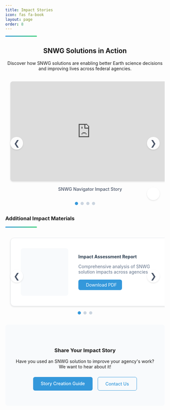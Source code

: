 ```yaml
---
title: Impact Stories
icon: fas fa-book
layout: page
order: 8
---
```


<div class="header-line"></div>

<div class="impact-intro">
    <h2>SNWG Solutions in Action</h2>
    <p>Discover how SNWG solutions are enabling better Earth science decisions and improving lives across federal agencies.</p>
</div>

<!-- Featured Stories Section -->
<!-- Featured Impact Stories -->
<div class="impact-stories">
    <div class="carousel-container">
        <div class="carousel">
            <!-- Slide 1 -->
            <div class="carousel-slide">
                <div class="slide-container">
                    <iframe src="https://docs.google.com/presentation/d/1HKcjq3nWZ5x-FmN8Ibvq-L6wSDi5Ian0QPjtB_RbOWU/embed?start=false&loop=false&delayms=3000" 
                            frameborder="0" 
                            allowfullscreen="true" 
                            mozallowfullscreen="true" 
                            webkitallowfullscreen="true">
                    </iframe>
                </div>
                <div class="slide-caption">SNWG Navigator Impact Story</div>
            </div>
            <!-- Slide 2 -->
            <div class="carousel-slide">
                <div class="slide-container">
                    <iframe src="https://docs.google.com/presentation/d/1E6qMFeKiLeXd7IsP6FPnzt5vEnBmiAW3/embed?start=false&loop=false&delayms=3000" 
                            frameborder="0" 
                            allowfullscreen="true" 
                            mozallowfullscreen="true" 
                            webkitallowfullscreen="true">
                    </iframe>
                </div>
                <div class="slide-caption">Air Quality Story</div>
            </div>
            <!-- Slide 3 -->
            <div class="carousel-slide">
                <div class="slide-container">
                    <iframe src="https://docs.google.com/presentation/d/1_3yYIvV_Spfh2C3uVBjQ6xrAcozG5lUS/embed?start=false&loop=false&delayms=3000" 
                            frameborder="0" 
                            allowfullscreen="true" 
                            mozallowfullscreen="true" 
                            webkitallowfullscreen="true">
                    </iframe>
                </div>
                <div class="slide-caption">Implementation Success Story</div>
            </div>
            <!-- Slide 4 -->
            <div class="carousel-slide">
                <div class="slide-container">
                    <iframe src="https://docs.google.com/presentation/d/1S7aktQVWLYmVpM4gWB3UiLQfCJ5G7kzX/embed?start=false&loop=false&delayms=3000" 
                            frameborder="0" 
                            allowfullscreen="true" 
                            mozallowfullscreen="true" 
                            webkitallowfullscreen="true">
                    </iframe>
                </div>
                <div class="slide-caption">Stakeholder Engagement Story</div>
            </div>
        </div>
        <!-- Navigation Arrows -->
        <button class="carousel-nav prev" onclick="moveSlide(-1)">&#10094;</button>
        <button class="carousel-nav next" onclick="moveSlide(1)">&#10095;</button>
        <!-- Dot Navigation -->
        <div class="carousel-dots">
            <span class="dot active" onclick="goToSlide(0)"></span>
            <span class="dot" onclick="goToSlide(1)"></span>
            <span class="dot" onclick="goToSlide(2)"></span>
            <span class="dot" onclick="goToSlide(3)"></span>
        </div>
        <!-- Play/Pause Button -->
        <button class="carousel-control" onclick="toggleAutoplay()" id="playPauseBtn">
            <i class="fas fa-pause"></i>
        </button>
    </div>
</div>

<!-- Additional Resources Carousel -->
<div class="additional-resources">
    <h3>Additional Impact Materials</h3>   
    <div class="header-line"></div> 
    <div class="resource-carousel-container">
        <div class="resource-carousel">
            <!-- Resource 1 -->
            <div class="resource-slide">
                <div class="resource-card">
                    <div class="resource-preview">
                        <i class="fas fa-file-pdf"></i>
                    </div>
                    <div class="resource-content">
                        <h4>Impact Assessment Report</h4>
                        <p>Comprehensive analysis of SNWG solution impacts across agencies</p>
                        <a href="https://drive.google.com/file/d/1o6LgjlCjiztrdCfBzpsqzD-tULRCpRAq/view" 
                           class="resource-link" 
                           target="_blank">
                            <i class="fas fa-download"></i> Download PDF
                        </a>
                    </div>
                </div>
            </div>
            <!-- Resource 2 -->
            <div class="resource-slide">
                <div class="resource-card">
                    <div class="resource-preview">
                        <i class="fas fa-file-pdf"></i>
                    </div>
                    <div class="resource-content">
                        <h4>Implementation Success Stories</h4>
                        <p>Case studies of successful SNWG solution implementations</p>
                        <a href="https://drive.google.com/file/d/1S--ukC1_tPB1HUEYJ4UD_s_bAV4vsMhf/view" 
                           class="resource-link" 
                           target="_blank">
                            <i class="fas fa-download"></i> Download PDF
                        </a>
                    </div>
                </div>
            </div>
            <!-- Resource 3 -->
            <div class="resource-slide">
                <div class="resource-card">
                    <div class="resource-preview">
                        <i class="fas fa-file-pdf"></i>
                    </div>
                    <div class="resource-content">
                        <h4>Stakeholder Engagement Report</h4>
                        <p>Overview of agency engagement and feedback</p>
                        <a href="https://drive.google.com/file/d/19oLIVPeKuyRhALXfgj-jWEowJQr_O_EM/view" 
                           class="resource-link" 
                           target="_blank">
                            <i class="fas fa-download"></i> Download PDF
                        </a>
                    </div>
                </div>
            </div>
        </div>
        <!-- Resource Navigation Arrows -->
        <button class="resource-nav prev" onclick="moveResourceSlide(-1)">&#10094;</button>
        <button class="resource-nav next" onclick="moveResourceSlide(1)">&#10095;</button>
        <!-- Resource Dot Navigation -->
        <div class="resource-dots">
            <span class="resource-dot active" onclick="goToResourceSlide(0)"></span>
            <span class="resource-dot" onclick="goToResourceSlide(1)"></span>
            <span class="resource-dot" onclick="goToResourceSlide(2)"></span>
        </div>
    </div>
</div>

<!-- Share Your Impact -->
<div class="share-impact">
    <h3>Share Your Impact Story</h3>
    <p>Have you used an SNWG solution to improve your agency's work? We want to hear about it!</p>
    <div class="action-buttons">
        <a href="#creation-guide" class="btn-primary" onclick="toggleCreationGuide()">Story Creation Guide</a>
        <a href="mailto:contact@snwg.nasa.gov" class="btn-secondary">Contact Us</a>
    </div>
</div>

<!-- Creation Guide (Initially Hidden) -->
<div id="creation-guide" class="creation-guide hidden">
    <div class="guide-header">
        <h3>Impact Story Creation Guide</h3>
        <button class="close-btn" onclick="toggleCreationGuide()"><i class="fas fa-times"></i></button>
    </div>
    <div class="guide-content">
        <div class="guide-section">
            <h4>Story Elements</h4>
            <div class="element-grid">
                <div class="element-card">
                    <div class="element-icon">🥺</div>
                    <h5>The Challenge</h5>
                    <p>Describe the problem or limitation being addressed</p>
                </div>
                <div class="element-card">
                    <div class="element-icon">🛰️</div>
                    <h5>The Solution</h5>
                    <p>Explain how the SNWG solution helps</p>
                </div>
                <div class="element-card">
                    <div class="element-icon">🐶</div>
                    <h5>The Impact</h5>
                    <p>Share the positive outcomes and improvements</p>
                </div>
            </div>
        </div>        
        <div class="guide-section">
            <h4>Resources</h4>
            <ul class="resource-list">
                <li>
                    <i class="fas fa-file-powerpoint"></i>
                    <a href="#">Impact Story Template</a>
                </li>
                <li>
                    <i class="fas fa-file-alt"></i>
                    <a href="#">Story Writing Guide</a>
                </li>
                <li>
                    <i class="fas fa-images"></i>
                    <a href="#">Image Guidelines</a>
                </li>
            </ul>
        </div>
    </div>
</div>

<script>
let currentResourceSlide = 0;
const totalResourceSlides = document.querySelectorAll('.resource-slide').length;

// Show specific resource slide
function showResourceSlide(n) {
    const carousel = document.querySelector('.resource-carousel');
    const dots = document.querySelectorAll('.resource-dot');
    
    currentResourceSlide = (n + totalResourceSlides) % totalResourceSlides;
    
    carousel.style.transform = `translateX(-${currentResourceSlide * 100}%)`;
    
    // Update dots
    dots.forEach(dot => dot.classList.remove('active'));
    dots[currentResourceSlide].classList.add('active');
}

// Navigate to specific resource slide
function goToResourceSlide(n) {
    showResourceSlide(n);
}

// Move resource slide by offset
function moveResourceSlide(offset) {
    showResourceSlide(currentResourceSlide + offset);
}

// Initialize resource carousel
document.addEventListener('DOMContentLoaded', () => {
    showResourceSlide(0);
});
</script>

<style>
/* Resource Carousel Styles */
.resource-carousel-container {
    position: relative;
    max-width: 1200px;
    margin: 2rem auto;
    overflow: hidden;
}

.resource-carousel {
    display: flex;
    transition: transform 0.5s ease-in-out;
    width: 100%;
}

.resource-slide {
    flex: 0 0 100%;
    padding: 0 1rem;
}

.resource-card {
    background: white;
    border-radius: 12px;
    overflow: hidden;
    box-shadow: 0 2px 4px rgba(0, 0, 0, 0.1);
    display: flex;
    align-items: center;
    padding: 2rem;
    gap: 2rem;
    transition: transform 0.3s ease;
    border: 1px solid #e5e7eb;
}

.resource-card:hover {
    transform: translateY(-2px);
    box-shadow: 0 4px 8px rgba(0, 0, 0, 0.1);
}

.resource-preview {
    flex: 0 0 150px;
    height: 150px;
    background: #f8fafc;
    border-radius: 8px;
    display: flex;
    align-items: center;
    justify-content: center;
    font-size: 3rem;
    color: #3498db;
}

.resource-content {
    flex: 1;
}

.resource-content h4 {
    margin: 0 0 0.5rem 0;
    color: #2c3e50;
}

.resource-content p {
    color: #64748b;
    margin-bottom: 1rem;
}

.resource-link {
    display: inline-flex;
    align-items: center;
    gap: 0.5rem;
    padding: 0.5rem 1rem;
    background: #3498db;
    color: white;
    text-decoration: none;
    border-radius: 6px;
    transition: background-color 0.3s ease;
}

.resource-link:hover {
    background: #2980b9;
}

/* Resource Navigation */
.resource-nav {
    position: absolute;
    top: 50%;
    transform: translateY(-50%);
    width: 40px;
    height: 40px;
    background: rgba(255, 255, 255, 0.9);
    border: none;
    border-radius: 50%;
    cursor: pointer;
    display: flex;
    align-items: center;
    justify-content: center;
    font-size: 1.5rem;
    color: #4a5568;
    box-shadow: 0 2px 4px rgba(0, 0, 0, 0.1);
    transition: all 0.3s ease;
}

.resource-nav:hover {
    background: white;
    color: #3498db;
}

.resource-nav.prev {
    left: 1rem;
}

.resource-nav.next {
    right: 1rem;
}

.resource-dots {
    display: flex;
    justify-content: center;
    margin-top: 1rem;
    gap: 0.5rem;
}

.resource-dot {
    width: 10px;
    height: 10px;
    border-radius: 50%;
    background: #cbd5e0;
    cursor: pointer;
    transition: background-color 0.3s ease;
}

.resource-dot.active {
    background: #3498db;
}

@media (max-width: 768px) {
    .resource-card {
        flex-direction: column;
        text-align: center;
        padding: 1.5rem;
        gap: 1rem;
    }

    .resource-preview {
        flex: 0 0 100px;
        height: 100px;
        font-size: 2rem;
    }

    .resource-nav {
        width: 30px;
        height: 30px;
        font-size: 1rem;
    }
}
</style>

<script>
function toggleCreationGuide() {
    const guide = document.getElementById('creation-guide');
    guide.classList.toggle('hidden');
}
</script>

<style>
/* Base styles */
.header-line {
    height: 3px;
    background: linear-gradient(to right, #3498db, #2ecc71);
    margin-top: 0.5rem;
    border-radius: 2px;
    width: 100px;
}

.impact-intro {
    text-align: center;
    max-width: 800px;
    margin: 2rem auto;
}

/* Story Grid */
.carousel-container {
    position: relative;
    max-width: 1200px;
    margin: 2rem auto;
    overflow: hidden;
}

.carousel {
    display: flex;
    transition: transform 0.5s ease-in-out;
    width: 100%;
}

.carousel-slide {
    flex: 0 0 100%;
    padding: 0 1rem;
}

.slide-container {
    position: relative;
    width: 100%;
    padding-top: 62.5%; /* 16:10 aspect ratio */
    background: #f8fafc;
    border-radius: 8px;
    overflow: hidden;
    box-shadow: 0 2px 4px rgba(0, 0, 0, 0.1);
}

.slide-container iframe {
    position: absolute;
    top: 0;
    left: 0;
    width: 100%;
    height: 100%;
    border: none;
}

.slide-caption {
    text-align: center;
    padding: 1rem;
    color: #4a5568;
    font-weight: 500;
}

/* Navigation Arrows */
.carousel-nav {
    position: absolute;
    top: 50%;
    transform: translateY(-50%);
    width: 40px;
    height: 40px;
    background: rgba(255, 255, 255, 0.9);
    border: none;
    border-radius: 50%;
    cursor: pointer;
    display: flex;
    align-items: center;
    justify-content: center;
    font-size: 1.5rem;
    color: #4a5568;
    box-shadow: 0 2px 4px rgba(0, 0, 0, 0.1);
    transition: all 0.3s ease;
}

.carousel-nav:hover {
    background: white;
    color: #3498db;
}

.carousel-nav.prev {
    left: 1rem;
}

.carousel-nav.next {
    right: 1rem;
}

/* Dot Navigation */
.carousel-dots {
    display: flex;
    justify-content: center;
    margin-top: 1rem;
    gap: 0.5rem;
}

.dot {
    width: 10px;
    height: 10px;
    border-radius: 50%;
    background: #cbd5e0;
    cursor: pointer;
    transition: background-color 0.3s ease;
}

.dot.active {
    background: #3498db;
}

/* Play/Pause Button */
.carousel-control {
    position: absolute;
    bottom: 1rem;
    right: 1rem;
    width: 40px;
    height: 40px;
    background: rgba(255, 255, 255, 0.9);
    border: none;
    border-radius: 50%;
    cursor: pointer;
    display: flex;
    align-items: center;
    justify-content: center;
    font-size: 1rem;
    color: #4a5568;
    box-shadow: 0 2px 4px rgba(0, 0, 0, 0.1);
    transition: all 0.3s ease;
}

.carousel-control:hover {
    background: white;
    color: #3498db;
}

/* Responsive Design */
@media (max-width: 768px) {
    .carousel-nav {
        width: 30px;
        height: 30px;
        font-size: 1rem;
    }
    
    .carousel-control {
        width: 30px;
        height: 30px;
        font-size: 0.875rem;
    }
}

/* Solution Sections */
.solution-section {
    margin: 2rem 0;
    padding: 1.5rem;
    background: white;
    border-radius: 8px;
    box-shadow: 0 2px 4px rgba(0, 0, 0, 0.1);
}

.solution-header {
    margin-bottom: 1.5rem;
}

/* Share Impact Section */
.share-impact {
    text-align: center;
    padding: 3rem 1.5rem;
    background: #f8fafc;
    border-radius: 8px;
    margin: 2rem 0;
}

.action-buttons {
    display: flex;
    gap: 1rem;
    justify-content: center;
    margin-top: 1.5rem;
}

/* Creation Guide */
.creation-guide {
    position: fixed;
    top: 50%;
    left: 50%;
    transform: translate(-50%, -50%);
    width: 90%;
    max-width: 800px;
    max-height: 90vh;
    background: white;
    border-radius: 12px;
    box-shadow: 0 4px 12px rgba(0, 0, 0, 0.15);
    z-index: 1000;
    overflow-y: auto;
    padding: 2rem;
}

.creation-guide.hidden {
    display: none;
}

.guide-header {
    display: flex;
    justify-content: space-between;
    align-items: center;
    margin-bottom: 1.5rem;
}

.close-btn {
    background: none;
    border: none;
    font-size: 1.5rem;
    cursor: pointer;
    color: #64748b;
}

.element-grid {
    display: grid;
    grid-template-columns: repeat(auto-fit, minmax(200px, 1fr));
    gap: 1rem;
    margin: 1.5rem 0;
}

.element-card {
    text-align: center;
    padding: 1.5rem;
    background: #f8fafc;
    border-radius: 8px;
}

.element-icon {
    font-size: 2rem;
    margin-bottom: 1rem;
}

.resource-list {
    list-style: none;
    padding: 0;
}

.resource-list li {
    display: flex;
    align-items: center;
    gap: 0.75rem;
    padding: 0.75rem 0;
    border-bottom: 1px solid #e5e7eb;
}

/* Buttons */
.btn-primary, .btn-secondary {
    display: inline-block;
    padding: 0.75rem 1.5rem;
    border-radius: 6px;
    text-decoration: none;
    font-weight: 500;
    transition: all 0.2s ease;
}

.btn-primary {
    background: #3498db;
    color: white;
}

.btn-secondary {
    background: #f8fafc;
    color: #3498db;
    border: 1px solid #3498db;
}

.btn-primary:hover {
    background: #2980b9;
}

.btn-secondary:hover {
    background: #e5e7eb;
}

/* Responsive Design */
@media (max-width: 768px) {
    .story-card.featured {
        grid-template-columns: 1fr;
    }
    
    .story-image {
        height: 200px;
    }
    
    .action-buttons {
        flex-direction: column;
    }
    
    .element-grid {
        grid-template-columns: 1fr;
    }
}
</style>

<script>
let currentSlide = 0;
const totalSlides = document.querySelectorAll('.carousel-slide').length;
let autoplayInterval;
let isPlaying = true;

// Initialize carousel
function initCarousel() {
    showSlide(0);
    startAutoplay();
}

// Show specific slide
function showSlide(n) {
    const carousel = document.querySelector('.carousel');
    const dots = document.querySelectorAll('.dot');
    
    currentSlide = (n + totalSlides) % totalSlides;
    
    carousel.style.transform = `translateX(-${currentSlide * 100}%)`;
    
    // Update dots
    dots.forEach(dot => dot.classList.remove('active'));
    dots[currentSlide].classList.add('active');
}

// Navigate to specific slide
function goToSlide(n) {
    showSlide(n);
    resetAutoplay();
}

// Move slide by offset
function moveSlide(offset) {
    showSlide(currentSlide + offset);
    resetAutoplay();
}

// Start autoplay
function startAutoplay() {
    autoplayInterval = setInterval(() => {
        moveSlide(1);
    }, 5000); // Change slide every 5 seconds
}

// Reset autoplay
function resetAutoplay() {
    if (isPlaying) {
        clearInterval(autoplayInterval);
        startAutoplay();
    }
}

// Toggle autoplay
function toggleAutoplay() {
    const btn = document.getElementById('playPauseBtn');
    const icon = btn.querySelector('i');
    
    if (isPlaying) {
        clearInterval(autoplayInterval);
        icon.className = 'fas fa-play';
    } else {
        startAutoplay();
        icon.className = 'fas fa-pause';
    }
    
    isPlaying = !isPlaying;
}

// Initialize when DOM is loaded
document.addEventListener('DOMContentLoaded', initCarousel);

// Optional: Pause autoplay when user is interacting with the carousel
document.querySelector('.carousel-container').addEventListener('mouseenter', () => {
    if (isPlaying) {
        clearInterval(autoplayInterval);
    }
});

document.querySelector('.carousel-container').addEventListener('mouseleave', () => {
    if (isPlaying) {
        startAutoplay();
    }
});
</script>

